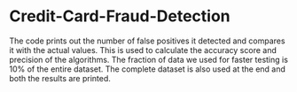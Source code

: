 # Credit-Card-Fraud-Detection
The code prints out the number of false positives it detected and compares it with the actual values. This is used to calculate the accuracy score and precision of the algorithms. The fraction of data we used for faster testing is 10% of the entire dataset. The complete dataset is also used at the end and both the results are printed.
